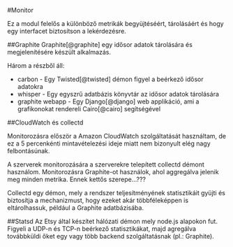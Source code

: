 #Monitor

Ez a modul felelős a különböző metrikák begyüjtéséért, tárolásáért és hogy egy interfacet biztosítson a lekérdezésre.


##Graphite
Graphite[@graphite] egy idősor adatok tárolására és megjelenítésére készült alkalmazás.

Három a részből áll:

* carbon - Egy Twisted[@twisted] démon figyel a beérkező idősor adatokra
* whisper - Egy egyszrű adatbázis könyvtár az idősor adatok tárolására
* graphite webapp - Egy Django[@django] web applikáció, ami a grafikonokat rendereli Cairo[@cairo] segítségével


##CloudWatch és collectd


Monitorozásra először a Amazon CloudWatch szolgáltatását használtam, de ez a 5 percenkénti mintavételezési ideje miatt nem bizonyult elég nagy felbontásúnak.


A szerverek monitorozására a szerverekre telepített collectd démont használom.
Monitorozásra Graphite-ot használok, ahol aggregálva jelenik meg minden metrika. Ennek kettős szerepe...???

Collectd egy démon, mely a rendszer teljesítményének statisztikáit gyüjti és biztosítja a mechanizmust, hogy ezeket akár többféleképpen is eltárolhassuk, például a Graphite adatbázisába.

##Statsd
Az Etsy által készítet hálózati démon mely node.js alapokon fut. Figyeli a UDP-n és TCP-n beérkező statisztikákat, majd agregálva továbbküldi őket egy vagy több backend szolgáltatásnak (pl.: Graphite).

